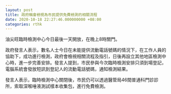 ```yaml
---
layout: post
title: 政府稱會檢視為市民提供免費檢測的相關流程
date: 2020-10-18 22:27:46.000000000 +08:00
categories: rthk
---
```


油尖旺臨時檢測中心今日最後一天開放，在晚上8時關門。

政府發言人表示，數名人士今日在未能提供流動電話號碼的情況下，在工作人員的協助下，成功進行檢測，政府會檢視相關流程及指引，日後再設立其他地區檢測中心時，進一步完善安排。發言人提到，市民參與今次臨時檢測安排只須到場登記，電腦系統會發放短訊到登記人的流動電話號碼，通知檢測結果。

發言人表示，臨時檢測中心關閉後，市民仍可以透過醫管局46間普通科門診診所，索取深喉唾液測試樣本收集包，進行免費檢測。
